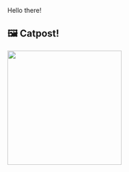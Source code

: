 Hello there!



## 🖼️ Catpost!

<sub>
    <img src="https://cdn2.thecatapi.com/images/4wbAOzudY.jpg" height="256">
</sub>


